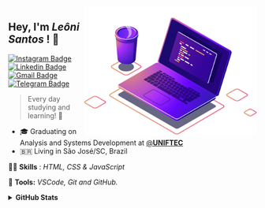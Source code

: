 
<img src="computer-illustration.png" width="350px" align="right" alt="notebook joao">


<h2 align="left"> 
  Hey, I'm <i>Leôni Santos</i> ! 🖖 
</h2>

[![Instagram Badge](https://img.shields.io/badge/Instagram-E4405F?style=for-the-badge&logo=instagram&logoColor=white&link=https://www.instagram.com/joaogabriel.fn/)]() [![Linkedin Badge](https://img.shields.io/badge/LinkedIn-0077B5?style=for-the-badge&logo=linkedin&logoColor=white&link=https://www.linkedin.com/in/joaogabrieldev/)](https://www.linkedin.com/in/leonisantos/) [![Gmail Badge](https://img.shields.io/badge/Gmail-D14836?style=for-the-badge&logo=gmail&logoColor=white&link=mailto:dev.joaogabriel@gmail.com)]() [![Telegram Badge](https://img.shields.io/badge/Telegram-2CA5E0?style=for-the-badge&logo=telegram&logoColor=white&link=https://t.me/joaogabrielfn)]()

> Every day studying and learning! 📖

- 🎓 Graduating on Analysis and Systems Development at [@**UNIFTEC**]([https://www.ufrn.br/](https://www.ftec.com.br/))  
- 🇧🇷 Living in São José/SC, Brazil

<p align="left">
  🤹🏻 <strong>Skills</strong> : <i>HTML, CSS & JavaScript</i>
</p>

<p align="left">
  🔧 <strong>Tools:</strong> <i>VSCode, Git and GitHub.</i>
</p>



<details>
  <summary><strong>GitHub Stats<strong/></summary>

  <img align="left" alt="GitHub top languages" src="[#](https://github-readme-stats.vercel.app/api/top-langs/?username=LeoniSantosFernandes&hide=html&langs_count=3&theme=tokyonight&hide_border=true&bg_color=0d1117&text_color=fff&title_color=58a6ff&icon_color=58a6ff)https://github-readme-stats.vercel.app/api/top-langs/?username=LeoniSantosFernandes&hide=html&langs_count=3&theme=tokyonight&hide_border=true&bg_color=0d1117&text_color=fff&title_color=58a6ff&icon_color=58a6ff" />

  <img align="right" alt="GitHub stats" src="#" />

</details>
